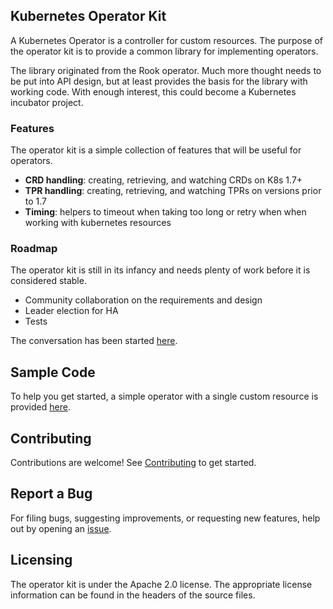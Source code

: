 
## Kubernetes Operator Kit
A Kubernetes Operator is a controller for custom resources. The purpose of the operator kit is to provide a common
library for implementing operators. 

The library originated from the Rook operator. Much more thought needs to be put into API design, but at least provides the basis for the library with working code.
With enough interest, this could become a Kubernetes incubator project.

### Features
The operator kit is a simple collection of features that will be useful for operators.
- **CRD handling**: creating, retrieving, and watching CRDs on K8s 1.7+
- **TPR handling**: creating, retrieving, and watching TPRs on versions prior to 1.7
- **Timing**: helpers to timeout when taking too long or retry when when working with kubernetes resources


### Roadmap 
The operator kit is still in its infancy and needs plenty of work before it is considered stable. 
- Community collaboration on the requirements and design
- Leader election for HA
- Tests

The conversation has been started [here](https://docs.google.com/document/d/1NJhFcNezJyLM952eaYVcdfIQFQYWsAx4oTaA82-Frdk).

## Sample Code
To help you get started, a simple operator with a single custom resource is provided [here](sample-operator/README.md).

## Contributing

Contributions are welcome! See [Contributing](CONTRIBUTING.md) to get started.

## Report a Bug

For filing bugs, suggesting improvements, or requesting new features, help out by opening an [issue](https://github.com/rook/operator-kit/issues).

## Licensing

The operator kit is under the Apache 2.0 license. The appropriate license information can be found in the headers of the source files.
